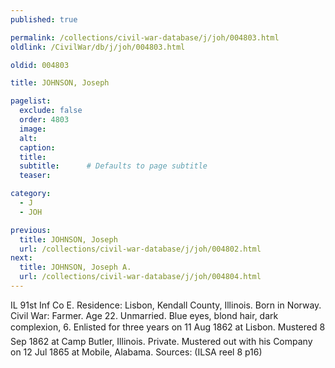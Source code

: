 ```yaml
---
published: true

permalink: /collections/civil-war-database/j/joh/004803.html
oldlink: /CivilWar/db/j/joh/004803.html

oldid: 004803

title: JOHNSON, Joseph

pagelist:
  exclude: false
  order: 4803
  image: 
  alt:
  caption:
  title:
  subtitle:      # Defaults to page subtitle
  teaser:

category: 
  - J 
  - JOH

previous:
  title: JOHNSON, Joseph
  url: /collections/civil-war-database/j/joh/004802.html  
next:
  title: JOHNSON, Joseph A.
  url: /collections/civil-war-database/j/joh/004804.html   
---
```

IL 91st Inf Co E. Residence: Lisbon, Kendall County, Illinois. Born in Norway. Civil War: Farmer. Age 22. Unmarried. Blue eyes, blond hair, dark complexion, 6&#146;. Enlisted for three years on 11 Aug 1862 at Lisbon. Mustered 8 Sep 1862 at Camp Butler, Illinois. Private. Mustered out with his Company on 12 Jul 1865 at Mobile, Alabama. Sources: (ILSA reel 8 p16)
